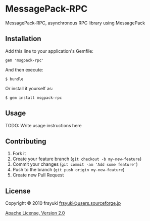 # MessagePack-RPC

MessagePack-RPC, asynchronous RPC library using MessagePack

## Installation

Add this line to your application's Gemfile:

    gem 'msgpack-rpc'

And then execute:

    $ bundle

Or install it yourself as:

    $ gem install msgpack-rpc

## Usage

TODO: Write usage instructions here

## Contributing

1. Fork it
2. Create your feature branch (`git checkout -b my-new-feature`)
3. Commit your changes (`git commit -am 'Add some feature'`)
4. Push to the branch (`git push origin my-new-feature`)
5. Create new Pull Request

## License

Copyright &copy; 2010 frsyuki <frsyuki@users.sourceforge.jp>

[Apache License, Version 2.0](http://www.apache.org/licenses/LICENSE-2.0)
